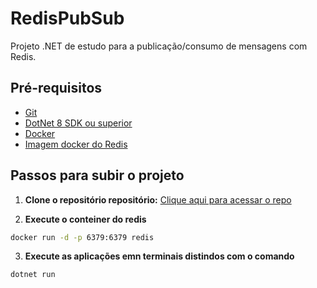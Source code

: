 # RedisPubSub

Projeto .NET de estudo para a publicação/consumo de mensagens com Redis.

## Pré-requisitos

- [Git](git-scm/download)
- [DotNet 8 SDK ou superior](https://dotnet.microsoft.com/pt-br/download/dotnet/thank-you/sdk-8.0.411-windows-x64-installer)
- [Docker](https://docs.docker.com/get-started/)
- [Imagem docker do Redis](https://hub.docker.com/_/redis)

## Passos para subir o projeto

1. **Clone o repositório repositório:**
[Clique aqui para acessar o repo](https://github.com/eduobs/RedisPubSub)

2. **Execute o conteiner do redis**
```sh
docker run -d -p 6379:6379 redis
```

3. **Execute as aplicações emn terminais distindos com o comando**
```sh
dotnet run
```